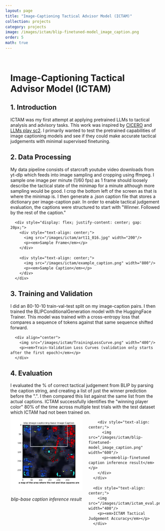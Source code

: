 ```yaml
---
layout: page
title: "Image-Captioning Tactical Advisor Model (ICTAM)"
collection: projects
category: projects
image: /images/ictam/blip-finetuned-model_image_caption.png
order: 5
math: true
---
```




<div style="max-width: 1200px; margin: 0 auto; padding: 1rem;">
  <div class="card">
    <h1>Image-Captioning Tactical Advisor Model (ICTAM)</h1>
    <h2>1. Introduction</h2>
      ICTAM was my first attempt at applying pretrained LLMs to tactical analysis and advisory tasks. This work was inspired by <a href="https://www.science.org/doi/10.1126/science.ade9097">CICERO</a>
      and <a href="https://arxiv.org/abs/2312.11865">LLMs play sc2</a>. I primarily wanted to test the pretrained capabilities of image captioning models and see if they could make accurate tactical judgements with minimal supervised finetuning.
  </div>

  <div class="card">
    <h2>2. Data Processing</h2>
      My data pipeline consists of starcraft youtube video downloads from yt-dlp which feeds into image sampling and cropping using ffmpeg. I sample one image per minute (1/60 fps) as 1 frame should loosely describe the tactical state of the minimap for a minute although more sampling would be good. I crop the bottom left of the screen as that is where the minimap is. I then generate a .json caption file that stores a dictionary per image-caption pair. In order to enable tactical judgement evaluation, the captions were structured to start with "Winner. Followed by the rest of the caption."

      <div style="display: flex; justify-content: center; gap: 20px;">
        <div style="text-align: center;">
          <img src="/images/ictam/art11_016.jpg" width="200"/>
          <p><em>Sample Frame</em></p>
        </div>

        <div style="text-align: center;">
          <img src="/images/ictam/example_caption.png" width="800"/>
          <p><em>Sample Caption</em></p>
        </div>
      </div>
  </div>

  <div class="card">
    <h2>3. Training and Validation</h2>
      I did an 80-10-10 train-val-test split on my image-caption pairs. I then trained the BLIPConditionalGeneration model with the HuggingFace Trainer. This model was trained with a cross-entropy loss that compares a sequence of tokens against that same sequence shifted forward.

      <div align="center">
        <img src="/images/ictam/TrainingLossCurve.png" width="400"/>
        <p><em>Train-Validation Loss Curves (validation only starts after the first epoch)</em></p>
      </div>
  </div>

  <div class="card">
    <h2>4. Evaluation</h2>
      I evaluated the % of correct tactical judgement from BLIP by parsing the caption string, and creating a list of just the winner prediction before the ".". I then compared this list against the same list from the actual captions. ICTAM successfully identifies the "winning player color" 80% of the time across multiple test trials with the test dataset which ICTAM had not been trained on.
      <div style="display: flex; justify-content: center; gap: 20px;">
        <div style="text-align: center;">
          <img src="/images/ictam/blip-image-captioning-base_image_caption.png" width="600"/>
          <p><em>blip-base caption inference result</em></p>
        </div>

        <div style="text-align: center;">
          <img src="/images/ictam/blip-finetuned-model_image_caption.png" width="600"/>
          <p><em>blip-finetuned caption inference result</em></p>
        </div>
      </div>

      <div style="text-align: center;">
        <img src="/images/ictam/ictam_eval.png" width="400"/>
        <p><em>ICTAM Tactical Judgement Accuracy</em></p>
      </div>

  </div>
</div>